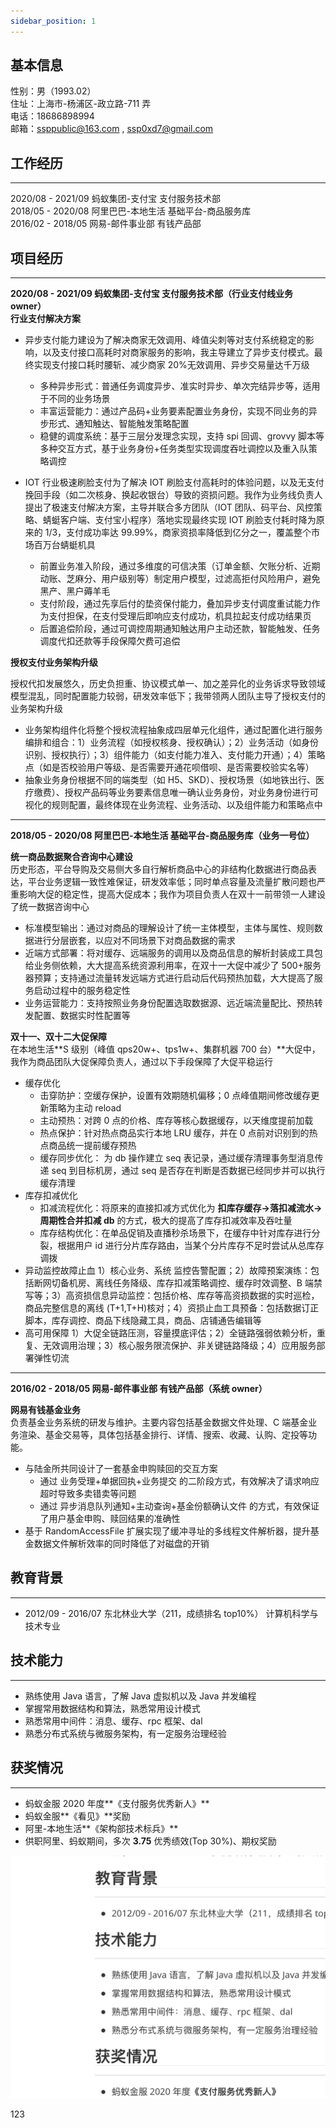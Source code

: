 ```yaml
---
sidebar_position: 1
---
```


## 基本信息

性别：男（1993.02） <br/>
住址：上海市-杨浦区-政立路-711 弄<br/>
电话：18686898994 <br/>
邮箱：[ssppublic@163.com](mailto:ssppublic@163.com) , [ssp0xd7@gmail.com](mailto:ssp0xd7@gmail.com)

## 工作经历

---

2020/08 - 2021/09 蚂蚁集团-支付宝 支付服务技术部 <br/>
2018/05 - 2020/08 阿里巴巴-本地生活 基础平台-商品服务库 <br/>
2016/02 - 2018/05 网易-邮件事业部 有钱产品部 <br/>

## 项目经历

---

**2020/08 - 2021/09 蚂蚁集团-支付宝 支付服务技术部（行业支付线业务 owner）** <br/>
**行业支付解决方案**

- 异步支付能力建设为了解决商家无效调用、峰值尖刺等对支付系统稳定的影响，以及支付接口高耗时对商家服务的影响，我主导建立了异步支付模式。最终实现支付接口耗时腰斩、减少商家 20%无效调用、异步交易量达千万级

  - 多种异步形式：普通任务调度异步、准实时异步、单次完结异步等，适用于不同的业务场景
  - 丰富运营能力：通过产品码+业务要素配置业务身份，实现不同业务的异步形式、通知触达、智能触发策略配置
  - 稳健的调度系统：基于三层分发理念实现，支持 spi 回调、grovvy 脚本等多种交互方式，基于业务身份+任务类型实现调度吞吐调控以及重入队策略调控

- IOT 行业极速刷脸支付为了解决 IOT 刷脸支付高耗时的体验问题，以及无支付挽回手段（如二次核身、换起收银台）导致的资损问题。我作为业务线负责人提出了极速支付解决方案，主导并联合多方团队（IOT 团队、码平台、风控策略、蜻蜓客户端、支付宝小程序）落地实现最终实现 IOT 刷脸支付耗时降为原来的 1/3，支付成功率达 99.99%，商家资损率降低到亿分之一，覆盖整个市场百万台蜻蜓机具
  - 前置业务准入阶段，通过多维度的可信决策（订单金额、欠账分析、近期动账、芝麻分、用户级别等）制定用户模型，过滤高拒付风险用户，避免黑产、黑户薅羊毛
  - 支付阶段，通过先享后付的垫资保付能力，叠加异步支付调度重试能力作为支付担保，在支付受理后即响应支付成功，机具拉起支付成功结果页
  - 后置追偿阶段，通过可调控周期通知触达用户主动还款，智能触发、任务调度代扣还款等手段保障欠费可追偿

**授权支付业务架构升级**<br/>

授权代扣发展悠久，历史负担重、协议模式单一、加之差异化的业务诉求导致领域模型混乱，同时配置能力较弱，研发效率低下；我带领两人团队主导了授权支付的业务架构升级

- 业务架构组件化将整个授权流程抽象成四层单元化组件，通过配置化进行服务编排和组合：1）业务流程（如授权核身、授权确认）；2）业务活动（如身份识别、授权执行）；3）组件能力（如支付能力准入、支付能力开通）；4）策略点（如是否校验用户等级、是否需要开通花呗借呗、是否需要校验实名等）
- 抽象业务身份根据不同的端类型（如 H5、SKD）、授权场景（如地铁出行、医疗缴费）、授权产品码等业务要素信息唯一确认业务身份，对业务身份进行可视化的规则配置，最终体现在业务流程、业务活动、以及组件能力和策略点中

---

**2018/05 - 2020/08 阿里巴巴-本地生活 基础平台-商品服务库（业务一号位）**<br/>

**统一商品数据聚合咨询中心建设**<br/>
历史形态，平台导购及交易侧大多自行解析商品中心的非结构化数据进行商品表达，平台业务逻辑一致性难保证，研发效率低；同时单点容量及流量扩散问题也严重影响大促的稳定性，提高大促成本；我作为项目负责人在双十一前带领一人建设了统一数据咨询中心

- 标准模型输出：通过对商品的理解设计了统一主体模型，主体与属性、规则数据进行分层嵌套，以应对不同场景下对商品数据的需求
- 近端方式部署：将对缓存、远端服务的调用以及商品信息的解析封装成工具包给业务侧依赖，大大提高系统资源利用率，在双十一大促中减少了 500+服务器预算；支持通过流量转发远端方式进行启动后代码预热加载，大大提高了服务启动过程中的服务稳定性
- 业务运营能力：支持按照业务身份配置选取数据源、远近端流量配比、预热转发配置、数据实时性配置等

**双十一、双十二大促保障**<br/>
在本地生活**S 级别（峰值 qps20w+、tps1w+、集群机器 700 台）**大促中，我作为商品团队大促保障负责人，通过以下手段保障了大促平稳运行

- 缓存优化
  - 击穿防护：空缓存保护，设置有效期随机偏移；0 点峰值期间修改缓存更新策略为主动 reload
  - 主动预热：对跨 0 点的价格、库存等核心数据缓存，以天维度提前加载
  - 热点保护：针对热点商品实行本地 LRU 缓存，并在 0 点前对识别到的热点商品统一提前缓存预热
  - 缓存同步优化： 为 db 操作建立 seq 表记录，通过缓存清理事务型消息传递 seq 到目标机房，通过 seq 是否存在判断是否数据已经同步并可以执行缓存清理
- 库存扣减优化
  - 扣减流程优化：将原来的直接扣减方式优化为 **扣库存缓存->落扣减流水->周期性合并扣减 db** 的方式，极大的提高了库存扣减效率及吞吐量
  - 库存结构优化：在单品促销及直播秒杀场景下，在缓存中针对库存进行分裂，根据用户 id 进行分片库存路由，当某个分片库存不足时尝试从总库存调拨
- 异动监控故障止血 1）核心业务、系统 监控告警配置；2）故障预案演练：包括断网切备机房、离线任务降级、库存扣减策略调控、缓存时效调整、B 端禁写等；3）高资损信息异动监控：包括价格、库存等高资损数据的实时巡检，商品完整信息的离线 (T+1,T+H)核对；4）资损止血工具预备：包括数据订正脚本，库存调控、商品下线隐藏工具，商品、店铺通告编辑等
- 高可用保障 1）大促全链路压测，容量摸底评估；2）全链路强弱依赖分析，重复、无效调用治理；3）核心服务限流保护、非关键链路降级；4）应用服务部署弹性切流

---

**2016/02 - 2018/05 网易-邮件事业部 有钱产品部（系统 owner）**<br/>

**网易有钱基金业务**<br/>
负责基金业务系统的研发与维护。主要内容包括基金数据文件处理、C 端基金业务渲染、基金交易等，具体包括基金排行、详情、搜索、收藏、认购、定投等功能。

- 与陆金所共同设计了一套基金申购赎回的交互方案
  - 通过 业务受理+单据回执+业务提交 的二阶段方式，有效解决了请求响应超时导致多卖错卖等问题
  - 通过 异步消息队列通知+主动查询+基金份额确认文件 的方式，有效保证了用户基金申购、赎回结果的准确性
- 基于 RandomAccessFile 扩展实现了缓冲寻址的多线程文件解析器，提升基金数据文件解析效率的同时降低了对磁盘的开销

## 教育背景

---

- 2012/09 - 2016/07 东北林业大学（211，成绩排名 top10%） 计算机科学与技术专业

## 技术能力

---

- 熟练使用 Java 语言，了解 Java 虚拟机以及 Java 并发编程
- 掌握常用数据结构和算法，熟悉常用设计模式
- 熟悉常用中间件：消息、缓存、rpc 框架、dal
- 熟悉分布式系统与微服务架构，有一定服务治理经验

## 获奖情况

---

- 蚂蚁金服 2020 年度**《支付服务优秀新人》**
- 蚂蚁金服**《看见》**奖励
- 阿里-本地生活**《架构部技术标兵》**
- 供职阿里、蚂蚁期间，多次 **3.75** 优秀绩效(Top 30%)、期权奖励

![image-20230222000431075](image-20230222000431075.png)

123